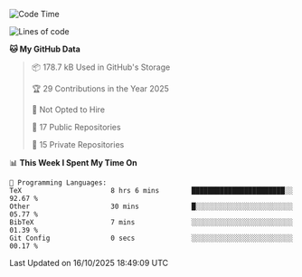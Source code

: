 <!--START_SECTION:waka-->
![Code Time](http://img.shields.io/badge/Code%20Time-1%2C149%20hrs%2016%20mins-blue)

![Lines of code](https://img.shields.io/badge/From%20Hello%20World%20I%27ve%20Written-225.9%20thousand%20lines%20of%20code-blue)

**🐱 My GitHub Data** 

> 📦 178.7 kB Used in GitHub's Storage 
 > 
> 🏆 29 Contributions in the Year 2025
 > 
> 🚫 Not Opted to Hire
 > 
> 📜 17 Public Repositories 
 > 
> 🔑 15 Private Repositories 
 > 
📊 **This Week I Spent My Time On** 

```text
💬 Programming Languages: 
TeX                      8 hrs 6 mins        ███████████████████████░░   92.67 % 
Other                    30 mins             █░░░░░░░░░░░░░░░░░░░░░░░░   05.77 % 
BibTeX                   7 mins              ░░░░░░░░░░░░░░░░░░░░░░░░░   01.39 % 
Git Config               0 secs              ░░░░░░░░░░░░░░░░░░░░░░░░░   00.17 % 
```


 Last Updated on 16/10/2025 18:49:09 UTC
<!--END_SECTION:waka-->
